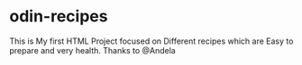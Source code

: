 # odin-recipes
This is My first HTML Project focused on Different recipes which are Easy to prepare and very health.
Thanks to @Andela
